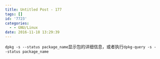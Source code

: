 ```yaml
---
title: Untitled Post - 177
tags: []
id: '7723'
categories:
  - - GNU/Linux
date: 2016-11-18 13:29:39
---
```


`dpkg -s --status package_name`显示包的详细信息，或者执行`dpkg-query -s --status package_name`